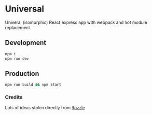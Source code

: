 
# Universal

Univeral (isomorphic) React express app with webpack and hot module replacement


## Development

```sh
npm i
npm run dev
```

## Production

```sh
npm run build && npm start
```

### Credits

Lots of ideas stolen directly from [Razzle][]

[Razzle]: https://github.com/jaredpalmer/razzle
